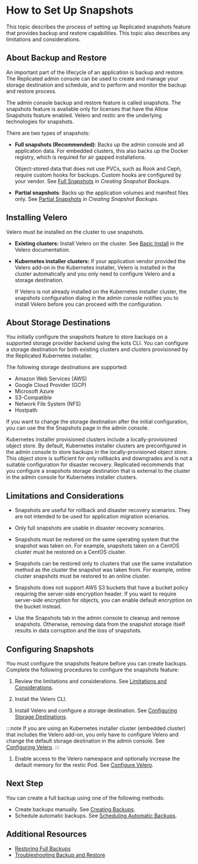 # How to Set Up Snapshots

This topic describes the process of setting up Replicated snapshots feature that provides backup and restore capabilities. This topic also describes any limitations and considerations.

## About Backup and Restore

An important part of the lifecycle of an application is backup and restore. The Replicated admin console can be used to create and manage your storage destination and schedule, and to perform and monitor the backup and restore process.

The admin console backup and restore feature is called snapshots. The snapshots feature is available only for licenses that have the Allow Snapshots feature enabled. Velero and restic are the underlying technologies for snapshots.

There are two types of snapshots:
  * **Full snapshots (Recommended)**: Backs up the admin console and all application data. For embedded clusters, this also backs up the Docker registry, which is required for air gapped installations.

    Object-stored data that does not use PVCs, such as Rook and Ceph, require custom hooks for backups. Custom hooks are configured by your vendor. See [Full Snapshots](snapshots-creating#full) in _Creating Snapshot Backups_.

  * **Partial snapshots**: Backs up the application volumes and manifest files only. See [Partial Snapshots](snapshots-creating#partial) in _Creating Snapshot Backups_.

## Installing Velero

Velero must be installed on the cluster to use snapshots.

  * **Existing clusters:** Install Velero on the cluster. See [Basic Install](https://velero.io/docs/v1.9/basic-install/) in the Velero documentation.
  * **Kubernetes installer clusters:** If your application vendor provided the Velero add-on in the Kubernetes installer, Velero is installed in the cluster automatically and you only need to configure Velero and a storage destination.

    If Velero is not already installed on the Kubernetes installer cluster, the snapshots configuration dialog in the admin console notifies you to install Velero before you can proceed with the configuration.

## About Storage Destinations

You initially configure the snapshots feature to store backups on a supported storage provider backend using the kots CLI. You can configure a storage destination for both existing clusters and clusters provisioned by the Replicated Kubernetes installer.

The following storage destinations are supported:

- Amazon Web Services (AWS)
- Google Cloud Provider (GCP)
- Microsoft Azure
- S3-Compatible
- Network File System (NFS)
- Hostpath

If you want to change the storage destination after the initial configuration, you can use the the Snapshots page in the admin console.

Kubernetes installer provisioned clusters include a locally-provisioned object store. By default, Kubernetes installer clusters are preconfigured in the admin console to store backups in the locally-provisioned object store. This object store is sufficient for only rollbacks and downgrades and is not a suitable configuration for disaster recovery. Replicated recommends that you configure a snapshots storage destination that is external to the cluster in the admin console for Kubernetes installer clusters.

## Limitations and Considerations

- Snapshots are useful for rollback and disaster recovery scenarios. They are not intended to be used for application migration scenarios.

- Only full snapshots are usable in disaster recovery scenarios.

- Snapshots must be restored on the same operating system that the snapshot was taken on. For example, snapshots taken on a CentOS cluster must be restored on a CentOS cluster.

- Snapshots can be restored only to clusters that use the same installation method as the cluster the snapshot was taken from. For example, online cluster snapshots must be restored to an online cluster.

- Snapshots does not support AWS S3 buckets that have a bucket policy requiring the server-side encryption header. If you want to require server-side encryption for objects, you can enable default encryption on the bucket instead.

- Use the Snapshots tab in the admin console to cleanup and remove snapshots. Otherwise, removing data from the snapshot storage itself results in data corruption and the loss of snapshots.


## Configuring Snapshots

You must configure the snapshots feature before you can create backups. Complete the following procedures to configure the snapshots feature:

1. Review the limitations and considerations. See [Limitations and Considerations](#limitations-and-considerations).

1. Install the Velero CLI.

1. Install Velero and configure a storage destination. See [Configuring Storage Destinations](snapshots-storage-destinations).

  :::note
  If you are using an Kubernetes installer cluster (embedded cluster) that includes the Velero add-on, you only have to configure Velero and change the default storage destination in the admin console. See [Configuring Velero](snapshots-velero-installing-config).
  :::

1. Enable access to the Velero namespace and optionally increase the default memory for the restic Pod. See [Configure Velero](snapshots-velero-installing-config).

## Next Step

You can create a full backup using one of the following methods:

  * Create backups manually. See [Creating Backups](snapshots-creating).
  * Schedule automatic backups. See [Scheduling Automatic Backups](snapshots-scheduling).

## Additional Resources

* [Restoring Full Backups](snapshots-restoring-full)
* [Troubleshooting Backup and Restore](snapshots-troubleshooting-backup-restore)
